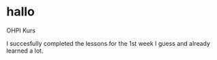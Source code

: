 # hallo
OHPI Kurs

I succesfully completed the lessons for the 1st week I guess and already learned a lot.


